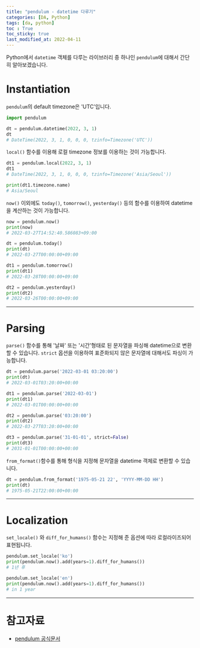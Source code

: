 ```yaml
---
title: "pendulum - datetime 다루기"
categories: [DA, Python]
tags: [da, python]
toc : True
toc_sticky: true
last_modified_at: 2022-04-11
---
```


Python에서 `datetime` 객체를 다루는 라이브러리 중 하나인 `pendulum`에 대해서 간단히 알아보겠습니다.

# Instantiation
`pendulum`의 default timezone은 'UTC'입니다.

```py
import pendulum

dt = pendulum.datetime(2022, 3, 1)
dt
# DateTime(2022, 3, 1, 0, 0, 0, tzinfo=Timezone('UTC'))
```

`local()` 함수를 이용해 로컬 timezone 정보를 이용하는 것이 가능합니다.
```py
dt1 = pendulum.local(2022, 3, 1)
dt1
# DateTime(2022, 3, 1, 0, 0, 0, tzinfo=Timezone('Asia/Seoul'))

print(dt1.timezone.name)
# Asia/Seoul
```

`now()` 이외에도 `today()`, `tomorrow()`, `yesterday()` 등의 함수를 이용하여 datetime을 계산하는 것이 가능합니다.
```py
now = pendulum.now()
print(now)
# 2022-03-27T14:52:40.586083+09:00

dt = pendulum.today()
print(dt)
# 2022-03-27T00:00:00+09:00

dt1 = pendulum.tomorrow()
print(dt1)
# 2022-03-28T00:00:00+09:00

dt2 = pendulum.yesterday()
print(dt2)
# 2022-03-26T00:00:00+09:00
```
---
# Parsing
`parse()` 함수를 통해 '날짜' 또는 '시간'형태로 된 문자열을 파싱해 datetime으로 변환할 수 있습니다. `strict` 옵션을 이용하여 표준화되지 않은 문자열에 대해서도 파싱이 가능합니다.
```py
dt = pendulum.parse('2022-03-01 03:20:00')
print(dt)
# 2022-03-01T03:20:00+00:00

dt1 = pendulum.parse('2022-03-01')
print(dt1)
# 2022-03-01T00:00:00+00:00

dt2 = pendulum.parse('03:20:00')
print(dt2)
# 2022-03-27T03:20:00+00:00

dt3 = pendulum.parse('31-01-01', strict=False)
print(dt3)
# 2031-01-01T00:00:00+00:00
```

`from_format()`함수를 통해 형식을 지정해 문자열을 datetime 객체로 변환할 수 있습니다.
```py
dt = pendulum.from_format('1975-05-21 22', 'YYYY-MM-DD HH')
print(dt)
# 1975-05-21T22:00:00+00:00
```
---   
# Localization
`set_locale()` 와 `diff_for_humans()` 함수는 지정해 준 옵션에 따라 로컬라이즈되어 표현됩니다. 
```py
pendulum.set_locale('ko')
print(pendulum.now().add(years=1).diff_for_humans())
# 1년 후

pendulum.set_locale('en')
print(pendulum.now().add(years=1).diff_for_humans())
# in 1 year
```

---
# 참고자료
  
  * [pendulum 공식문서](https://pendulum.eustace.io/docs/#introduction)
  